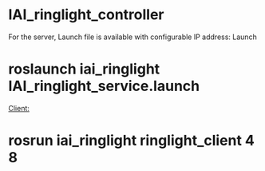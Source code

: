 # IAI_ringlight_controller


For the server, Launch file is available with configurable IP address:
 Launch
 # roslaunch iai_ringlight IAI_ringlight_service.launch
 <Client:>
# rosrun iai_ringlight ringlight_client 4 8
